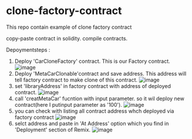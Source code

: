 # clone-factory-contract
This repo contain example of clone factory contract

copy-paste contract in solidity.
compile contracts.

Depoymentsteps : 

1. Deploy 'CarCloneFactory' contract. This is our Factory contract.
 ![image](https://user-images.githubusercontent.com/51226907/156161804-388ebab4-936a-4b4e-ad8a-e405e3b8a8ed.png)
2. Deploy 'MetaCarClonable'contract and save address. This address will tell factory contract to make clone of this contract.
 ![image](https://user-images.githubusercontent.com/51226907/156161410-def7cc51-d44e-4c67-90c0-2591d7ef5bbf.png)
3. set 'libraryAddress' in factory contract with address of deployed contract.
 ![image](https://user-images.githubusercontent.com/51226907/156162092-2cf6278f-43a0-4f48-bb7b-a4eeca9a55cd.png)
4. call 'creatMetaCar' fucntion with input parameter. so it wil deploy new contract(here I putinput parameter as '100').
 ![image](https://user-images.githubusercontent.com/51226907/156162192-80dd7be3-dfca-4501-b718-f92c9edcbaa1.png)
5. you can check with listing all contract address whch deployed via factory contract
 ![image](https://user-images.githubusercontent.com/51226907/156162412-25e74eba-7e92-487d-8949-01d119cbab8a.png)
6. selct address and paste in 'At Address' option which you find in 'Deployment' section of Remix.
 ![image](https://user-images.githubusercontent.com/51226907/156163287-d52542f5-8085-4024-ab27-e2332fd281e5.png)
